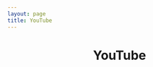 ```yaml
---
layout: page
title: YouTube
---
```


<script setup>
  import HeaderSection from "../components/HeaderSection.vue"
  import ItemsSection from "../components/ItemsSection.vue"
  import { readDataYoutube } from "../composables/UseReadDataYoutube";

const { makeRequest, videos, error } = readDataYoutube();
makeRequest();
</script>

<header :class="$style.HeaderPage">
  <h1 :class="$style.TitlePage">YouTube</h1>
</header>
<article :class="$style.SectionPage">
  <HeaderSection title="Shorts"/>
  <ItemsSection :data="videos" />
</article>

<style module>
  .HeaderPage{
    color: var(--primary-color);
    padding: 0;
    text-align: center;
  }

  .TitlePage{
    letter-spacing: 0px;
    line-height: 44px;
    font-size: 36px;
    font-weight: 500;
  }

  .SectionPage{
    padding: 0 32px;
  }

  @media (min-width: 768px){
    .HeaderPage{
      margin-bottom: 16px;
    }

    .TitlePage{
      letter-spacing: -0.5px;
      line-height: 56px;
      font-size: 48px;
    }

    .SectionPage{
      padding: 0 48px;
    }
  }

  @media (min-width: 960px){
    .SectionPage{
      padding: 0 64px;
    }
  }
</style>
